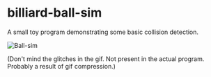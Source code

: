 # billiard-ball-sim

A small toy program demonstrating some basic collision detection.

![Ball-sim](https://user-images.githubusercontent.com/43040811/117380984-41f88480-ae98-11eb-8d78-6e312c21c384.gif)

(Don't mind the glitches in the gif. Not present in the actual program. Probably a result of gif compression.)
